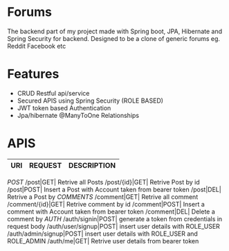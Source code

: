 # Forums
The backend part of my project made with Spring boot, JPA, Hibernate and Spring Security for backend. Designed to be a clone of generic forums eg. Reddit Facebook etc

# Features
* CRUD Restful api/service 
* Secured APIS using Spring Security (ROLE BASED)
* JWT token based Authentication 
* Jpa/hibernate @ManyToOne Relationships 

# APIS
URI|REQUEST|DESCRIPTION| 
---|---|---
*POST*
/post|GET| Retrive all Posts
/post/{id}|GET| Retrive Post by id
/post|POST| Insert a Post with Account taken from bearer token
/post|DEL| Retrive a Post by
*COMMENTS*
/comment|GET| Retrive all comment
/comment/{id}|GET| Retrive comment by id
/comment|POST| Insert a comment with Account taken from bearer token
/comment|DEL| Delete a comment by
*AUTH*
/auth/signin|POST| generate a token from credentials in request body
/auth/user/signup|POST| insert user details with ROLE_USER
/auth/admin/signup|POST| insert user details with ROLE_USER and ROLE_ADMIN
/auth/me|GET| Retrive user details from bearer token



